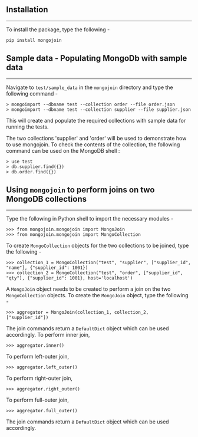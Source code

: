 ## Installation
***
To install the package, type the following -

	pip install mongojoin


## Sample data - Populating MongoDb with sample data
***
Navigate to `test/sample_data` in the `mongojoin` directory and type the following command -

	> mongoimport --dbname test --collection order --file order.json
	> mongoimport --dbname test --collection supplier --file supplier.json

This will create and populate the required collections with sample data for running the tests.


The two collections 'supplier' and 'order' will be used to demonstrate how to use mongojoin.
To check the contents of the collection, the following command can be used on the MongoDB shell :

	> use test
	> db.supplier.find({})
	> db.order.find({})

## Using `mongojoin` to perform joins on two MongoDB collections
***
Type the following in Python shell to import the necessary modules - 

	>>> from mongojoin.mongojoin import MongoJoin
	>>> from mongojoin.mongojoin import MongoCollection

To create `MongoCollection` objects for the two collections to be joined, type the following -

	>>> collection_1 = MongoCollection("test", "supplier", ["supplier_id", "name"], {"supplier_id": 1001})
	>>> collection_2 = MongoCollection("test", "order", ["supplier_id", "qty"], {"supplier_id": 1001}, host='localhost')

A `MongoJoin` object needs to be created to perform a join on the two `MongoCollection` objects.
To create the `MongoJoin` object, type the following -

	>>> aggregator = MongoJoin(collection_1, collection_2, ["supplier_id"])


The join commands return a `DefaultDict` object which can be used accordingly.
To perform inner join, 
	
	>>> aggregator.inner()

To perform left-outer join,
	
	>>> aggregator.left_outer()

To perform right-outer join,
	
	>>> aggregator.right_outer()

To perform full-outer join,
	
	>>> aggregator.full_outer()

The join commands return a `DefaultDict` object which can be used accordingly.
